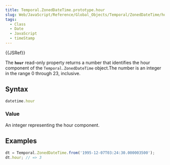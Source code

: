 ```yaml
---
title: Temporal.ZonedDateTime.prototype.hour
slug: Web/JavaScript/Reference/Global_Objects/Temporal/ZonedDateTime/hour
tags:
  - Class
  - Date
  - JavaScript
  - timeStamp
---
```

{{JSRef}}

The **`hour`** read-only property returns a number that identifies the hour
component of the `Temporal.ZonedDateTime` object.The number is an integer in the
range 0 through 23, inclusive.

## Syntax

```js
datetime.hour
```

### Value

An integer representing the hour component.

## Examples

```js
dt = Temporal.ZonedDateTime.from('1995-12-07T03:24:30.000003500');
dt.hour; // => 3
```
